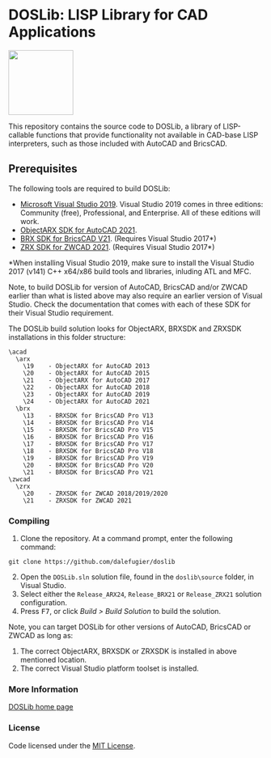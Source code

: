 # DOSLib: LISP Library for CAD Applications

<img width="128" height="128" src="https://github.com/dalefugier/DOSLib/raw/master/resources/doslib.png">

This repository contains the source code to DOSLib, a library of LISP-callable functions that provide functionality not available in CAD-base LISP interpreters, such as those included with AutoCAD and BricsCAD.

## Prerequisites

The following tools are required to build DOSLib:

- [Microsoft Visual Studio 2019](https://visualstudio.microsoft.com/). Visual Studio 2019 comes in three editions: Community (free), Professional, and Enterprise. All of these editions will work.
- [ObjectARX SDK for AutoCAD 2021](https://www.autodesk.com/developer-network/platform-technologies/autocad/objectarx-license-download).
- [BRX SDK for BricsCAD V21](https://www.bricsys.com/en-eu/applications/developers/). (Requires Visual Studio 2017*)
- [ZRX SDK for ZWCAD 2021](https://www.zwsoft.com/zwcad/developer/). (Requires Visual Studio 2017*)

*When installing Visual Studio 2019, make sure to install the Visual Studio 2017 (v141) C++ x64/x86 build tools and libraries, inluding ATL and MFC.

Note, to build DOSLib for version of AutoCAD, BricsCAD and/or ZWCAD earlier than what is listed above may also require an earlier version of Visual Studio. Check the documentation that comes with each of these SDK for their Visual Studio requirement.

The DOSLib build solution looks for ObjectARX, BRXSDK and ZRXSDK installations in this folder structure:

```
\acad
  \arx
    \19    - ObjectARX for AutoCAD 2013
    \20    - ObjectARX for AutoCAD 2015 
    \21    - ObjectARX for AutoCAD 2017 
    \22    - ObjectARX for AutoCAD 2018
    \23    - ObjectARX for AutoCAD 2019
    \24    - ObjectARX for AutoCAD 2021
  \brx
    \13    - BRXSDK for BricsCAD Pro V13 
    \14    - BRXSDK for BricsCAD Pro V14
    \15    - BRXSDK for BricsCAD Pro V15 
    \16    - BRXSDK for BricsCAD Pro V16 
    \17    - BRXSDK for BricsCAD Pro V17 
    \18    - BRXSDK for BricsCAD Pro V18 
    \19    - BRXSDK for BricsCAD Pro V19 
    \20    - BRXSDK for BricsCAD Pro V20
    \21    - BRXSDK for BricsCAD Pro V21
\zwcad
  \zrx
    \20    - ZRXSDK for ZWCAD 2018/2019/2020
    \21    - ZRXSDK for ZWCAD 2021
```

### Compiling

1. Clone the repository. At a command prompt, enter the following command:
```
git clone https://github.com/dalefugier/doslib
```
2. Open the `DOSLib.sln` solution file, found in the `doslib\source` folder, in Visual Studio.
3. Select either the `Release_ARX24`, `Release_BRX21` or `Release_ZRX21` solution configuration.
4. Press <kbd>F7</kbd>, or click *Build > Build Solution*  to build the solution.

Note, you can target DOSLib for other versions of AutoCAD, BricsCAD or ZWCAD as long as:

1. The correct ObjectARX, BRXSDK or ZRXSDK is installed in above mentioned location.
2. The correct Visual Studio platform toolset is installed.

### More Information

[DOSLib home page](https://wiki.mcneel.com/doslib/home)

### License
Code licensed under the [MIT License](https://github.com/dalefugier/DOSLib/blob/master/LICENSE).
